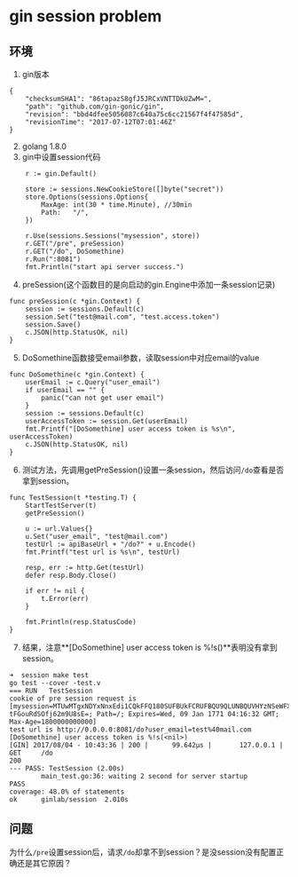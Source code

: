 # gin session problem
## 环境
1. gin版本
```
{
    "checksumSHA1": "86tapazS8gfJ5JRCxVNTTDkUZwM=",
    "path": "github.com/gin-gonic/gin",
    "revision": "bbd4dfee5056087c640a75c6cc21567f4f47585d",
    "revisionTime": "2017-07-12T07:01:46Z"
}
```
2. golang 1.8.0
3. gin中设置session代码
```
	r := gin.Default()

    store := sessions.NewCookieStore([]byte("secret"))
    store.Options(sessions.Options{
        MaxAge: int(30 * time.Minute), //30min
        Path:   "/",
    })

    r.Use(sessions.Sessions("mysession", store))
    r.GET("/pre", preSession)
    r.GET("/do", DoSomethine)
    r.Run(":8081")
    fmt.Println("start api server success.")
```
4. preSession(这个函数目的是向启动的gin.Engine中添加一条session记录)
```
func preSession(c *gin.Context) {
	session := sessions.Default(c)
	session.Set("test@mail.com", "test.access.token")
	session.Save()
	c.JSON(http.StatusOK, nil)
}
```
5. DoSomethine函数接受email参数，读取session中对应email的value
```
func DoSomethine(c *gin.Context) {
	userEmail := c.Query("user_email")
	if userEmail == "" {
		panic("can not get user email")
	}
	session := sessions.Default(c)
	userAccessToken := session.Get(userEmail)
	fmt.Printf("[DoSomethine] user access token is %s\n", userAccessToken)
	c.JSON(http.StatusOK, nil)
}
```
6. 测试方法，先调用getPreSession()设置一条session，然后访问`/do`查看是否拿到session。
```
func TestSession(t *testing.T) {
	StartTestServer(t)
	getPreSession()

	u := url.Values{}
	u.Set("user_email", "test@mail.com")
	testUrl := apiBaseUrl + "/do?" + u.Encode()
	fmt.Printf("test url is %s\n", testUrl)

	resp, err := http.Get(testUrl)
	defer resp.Body.Close()

	if err != nil {
		t.Error(err)
	}

	fmt.Println(resp.StatusCode)
}
```
7. 结果，注意**[DoSomethine] user access token is %!s(<nil>)**表明没有拿到session。
```
➜  session make test 
go test --cover -test.v
=== RUN   TestSession
cookie of pre session request is [mysession=MTUwMTgxNDYxNnxEdi1CQkFFQ180SUFBUkFCRUFBQU9QLUNBQUVHYzNSeWFXNW5EQThBRFhSbGMzUkFiV0ZwYkM1amIyMEdjM1J5YVc1bkRCTUFFWFJsYzNRdVlXTmpaWE56TG5SdmEyVnV8cc0AwUddF90uWUxOF8BONUo-tFGouRdSOfj62m9U8sE=; Path=/; Expires=Wed, 09 Jan 1771 04:16:32 GMT; Max-Age=1800000000000]
test url is http://0.0.0.0:8081/do?user_email=test%40mail.com
[DoSomethine] user access token is %!s(<nil>)
[GIN] 2017/08/04 - 10:43:36 | 200 |      99.642µs |       127.0.0.1 |  GET     /do
200
--- PASS: TestSession (2.00s)
        main_test.go:36: waiting 2 second for server startup
PASS
coverage: 48.0% of statements
ok      ginlab/session  2.010s
```

## 问题
为什么`/pre`设置session后，请求`/do`却拿不到session？是没session没有配置正确还是其它原因？